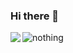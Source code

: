 ### Hi there 👋


<!-- **tlk1997/tlk1997** is a ✨ _special_ ✨ repository because its `README.md` (this file) appears on your GitHub profile.

Here are some ideas to get you started:

- 🔭 I’m currently working on ...
- 🌱 I’m currently learning ...
- 👯 I’m looking to collaborate on ...
- 🤔 I’m looking for help with ...
- 💬 Ask me about ...
- 📫 How to reach me: ...
- 😄 Pronouns: ...
- ⚡ Fun fact: ... -->

<img align="left" src="https://github-readme-stats.vercel.app/api?username=tlk1997&show_icons=true&icon_color=CE1D2D&text_color=718096&bg_color=ffffff&hide_title=true" />

![nothing](https://visitor-badge.laobi.icu/badge?page_id=tlk1997)
